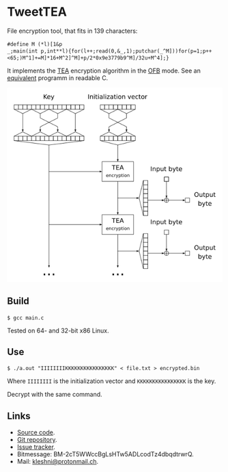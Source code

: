 TweetTEA
========

File encryption tool, that fits in 139 characters:

```
#define M (*l)[1&p
_;main(int p,int**l){for(l++;read(0,&_,1);putchar(_^M]))for(p=1;p++<65;)M^1]+=M]*16+M^2]^M]+p/2*0x9e3779b9^M]/32u+M^4];}
```

It implements the [TEA](https://en.wikipedia.org/wiki/Tiny_Encryption_Algorithm) encryption algorithm in the [OFB](https://en.wikipedia.org/wiki/Output_feedback) mode. See an [equivalent](equivalent.c) programm in readable C.

![Scheme](scheme.png)

Build
-----

```
$ gcc main.c
```

Tested on 64- and 32-bit x86 Linux.

Use
---

```
$ ./a.out "IIIIIIIIKKKKKKKKKKKKKKKK" < file.txt > encrypted.bin
```

Where `IIIIIIII` is the initialization vector and `KKKKKKKKKKKKKKKK` is the key.

Decrypt with the same command.

Links
-----

* [Source code](https://github.com/Kleshni/TweetTEA/archive/master.zip).
* [Git repository](https://github.com/Kleshni/TweetTEA.git).
* [Issue tracker](https://github.com/Kleshni/TweetTEA/issues).
* Bitmessage: BM-2cT5WWccBgLsHTw5ADLcodTz4dbqdtrwrQ.
* Mail: [kleshni@protonmail.ch](mailto:kleshni@protonmail.ch).
